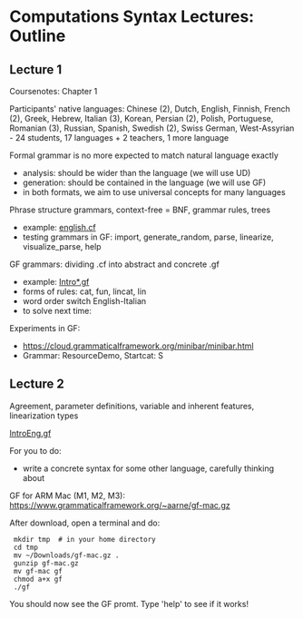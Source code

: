 # Computations Syntax Lectures: Outline

## Lecture 1

Coursenotes: Chapter 1

Participants' native languages:
Chinese (2), Dutch, English, Finnish, French (2), Greek, Hebrew, Italian (3),
Korean, Persian (2), Polish, Portuguese, Romanian (3), Russian, Spanish, Swedish (2),
Swiss German, West-Assyrian - 24 students, 17 languages + 2 teachers, 1 more language

Formal grammar is no more expected to match natural language exactly
- analysis: should be wider than the language (we will use UD)
- generation: should be contained in the language (we will use GF)
- in both formats, we aim to use universal concepts for many languages

Phrase structure grammars, context-free = BNF, grammar rules, trees
- example: [english.cf](lecture-01/english.cf)
- testing grammars in GF: import, generate_random, parse, linearize, visualize_parse, help


GF grammars: dividing .cf into abstract and concrete .gf
- example: [Intro*.gf](lecture-01/)
- forms of rules: cat, fun, lincat, lin
- word order switch English-Italian
- to solve next time:

Experiments in GF:
- https://cloud.grammaticalframework.org/minibar/minibar.html
- Grammar: ResourceDemo, Startcat: S


## Lecture 2

Agreement, parameter definitions, variable and inherent features, linearization types

[IntroEng.gf](lecture-02/InfroEng.gf)

For you to do:
- write a concrete syntax for some other language, carefully thinking about

GF for ARM Mac (M1, M2, M3): https://www.grammaticalframework.org/~aarne/gf-mac.gz

After download, open a terminal and do:
```
 mkdir tmp  # in your home directory
 cd tmp
 mv ~/Downloads/gf-mac.gz .
 gunzip gf-mac.gz
 mv gf-mac gf
 chmod a+x gf
 ./gf
```
You should now see the GF promt. Type 'help' to see if it works!

